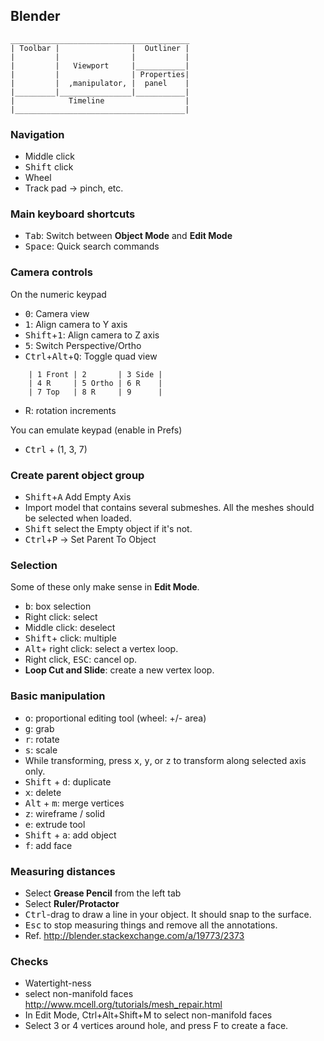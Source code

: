 Blender
-------

    ________________________________________
    | Toolbar |                |  Outliner |
    |         |                |           |
    |         |   Viewport     |___________|
    |         |                | Properties|
    |         |  ,manipulator, |  panel    |
    |_________|________________|___________|
    |            Timeline                  |
    |______________________________________|

### Navigation ###
* Middle click
* <kbd>Shift</kbd> click
* Wheel
* Track pad → pinch, etc.


### Main keyboard shortcuts ###
* <kbd>Tab</kbd>: Switch between **Object Mode** and **Edit Mode**
* <kbd>Space</kbd>: Quick search commands

### Camera controls ###
On the numeric keypad
* <kbd>0</kbd>: Camera view
* <kbd>1</kbd>: Align camera to Y axis
* <kbd>Shift</kbd>+<kbd>1</kbd>: Align camera to Z axis
* <kbd>5</kbd>: Switch Perspective/Ortho
* <kbd>Ctrl</kbd>+<kbd>Alt</kbd>+<kbd>Q</kbd>: Toggle quad view

```
    | 1 Front | 2       | 3 Side |
    | 4 R     | 5 Ortho | 6 R    |
    | 7 Top   | 8 R     | 9      |
```

* R: rotation increments

You can emulate keypad (enable in Prefs)
* <kbd>Ctrl</kbd> + (1, 3, 7)

### Create parent object group ###
* <kbd>Shift</kbd>+<kbd>A</kbd> Add Empty Axis
* Import model that contains several submeshes. All the meshes should be selected when loaded.
* <kbd>Shift</kbd> select the Empty object if it's not.
* <kbd>Ctrl</kbd>+<kbd>P</kbd> → Set Parent To Object

### Selection ###

Some of these only make sense in **Edit Mode**.

* <kbd>b</kbd>: box selection
* Right click: select
* Middle click: deselect
* <kbd>Shift</kbd>+ click: multiple
* <kbd>Alt</kbd>+ right click: select a vertex loop.
* Right click, <kbd>ESC</kbd>: cancel op.
* **Loop Cut and Slide**: create a new vertex loop.

### Basic manipulation ###

* <kbd>o</kbd>: proportional editing tool (wheel: +/- area)
* <kbd>g</kbd>: grab
* <kbd>r</kbd>: rotate
* <kbd>s</kbd>: scale
* While transforming, press <kbd>x</kbd>, <kbd>y</kbd>, or <kbd>z</kbd> to transform along selected axis only.
* <kbd>Shift</kbd> + <kbd>d</kbd>: duplicate
* <kbd>x</kbd>: delete
* <kbd>Alt</kbd> + <kbd>m</kbd>: merge vertices
* <kbd>z</kbd>: wireframe / solid
* <kbd>e</kbd>: extrude tool
* <kbd>Shift</kbd> + <kbd>a</kbd>: add object
* <kbd>f</kbd>: add face

### Measuring distances ###
* Select **Grease Pencil** from the left tab
* Select **Ruler/Protactor**
* <kbd>Ctrl</kbd>-drag to draw a line in your object. It should snap to the surface.
* <kbd>Esc</kbd> to stop measuring things and remove all the annotations.
* Ref. http://blender.stackexchange.com/a/19773/2373

### Checks ###
* Watertight-ness
 * select non-manifold faces http://www.mcell.org/tutorials/mesh_repair.html
 * In Edit Mode, Ctrl+Alt+Shift+M to select non-manifold faces
 * Select 3 or 4 vertices around hole, and press F to create a face.
